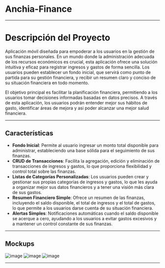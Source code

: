 # Anchia-Finance
-------------------------------------------------------------------------------------------------------------------------------------------------------------------------
# Descripción del Proyecto
Aplicación móvil diseñada para empoderar a los usuarios en la gestión de sus finanzas personales. 
En un mundo donde la administración adecuada de los recursos económicos es crucial, esta aplicación ofrece una 
solución intuitiva y eficaz para registrar ingresos y gastos de forma sencilla. Los usuarios pueden establecer un 
fondo inicial, que servirá como punto de partida para su gestión financiera, y recibir un resumen claro y conciso de su situación financiera en todo momento.

El objetivo principal es facilitar la planificación financiera, permitiendo a los usuarios tomar decisiones informadas basadas en datos precisos. A través de 
esta aplicación, los usuarios podrán entender mejor sus hábitos de gasto, identificar áreas de mejora y asi poder alcanzar una mejor salud financiera.

-------------------------------------------------------------------------------------------------------------------------------------------------------------------------
## Características
- **Fondo Inicial**: Permite al usuario ingresar un monto total disponible para administrar, estableciendo una base sólida para el seguimiento de sus finanzas.
- **CRUD de Transacciones**: Facilita la agregación, edición y eliminación de transacciones de ingresos y gastos, lo que proporciona flexibilidad y control total sobre las finanzas.
- **Listas de Categorías Personalizadas**: Los usuarios pueden crear y gestionar sus propias categorías de ingresos y gastos, lo que les ayuda a organizar mejor sus datos financieros y a tener una visión más clara de sus gastos.
- **Resumen Financiero Simple**: Ofrece un resumen de las finanzas, incluyendo el saldo disponible, el total de ingresos y el total de gastos, lo que permite a los usuarios darse cuenta de su situación financiera.
- **Alertas Simples**: Notificaciones automáticas cuando el saldo disponible se acerque a cero, ayudando a los usuarios a evitar gastos excesivos y a mantener un control constante de sus finanzas.
-------------------------------------------------------------------------------------------------------------------------------------------------------------------------
## Mockups
![image](https://github.com/user-attachments/assets/c76d5406-5def-4aaa-8e7a-795b26ed4cf2)
![image](https://github.com/user-attachments/assets/c6bfa24d-66af-43ae-aaff-9baeb6153ea4)
![image](https://github.com/user-attachments/assets/e07f9828-e6c4-48d5-9200-2d4866b5396b)

-------------------------------------------------------------------------------------------------------------------------------------------------------------------------
